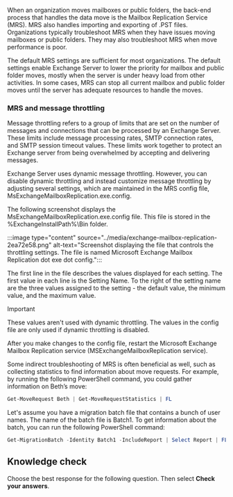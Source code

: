When an organization moves mailboxes or public folders, the back-end process that handles the data move is the Mailbox Replication Service (MRS). MRS also handles importing and exporting of .PST files. Organizations typically troubleshoot MRS when they have issues moving mailboxes or public folders. They may also troubleshoot MRS when move performance is poor.<br>

The default MRS settings are sufficient for most organizations. The default settings enable Exchange Server to lower the priority for mailbox and public folder moves, mostly when the server is under heavy load from other activities. In some cases, MRS can stop all current mailbox and public folder moves until the server has adequate resources to handle the moves.

### MRS and message throttling

Message throttling refers to a group of limits that are set on the number of messages and connections that can be processed by an Exchange Server. These limits include message processing rates, SMTP connection rates, and SMTP session timeout values. These limits work together to protect an Exchange server from being overwhelmed by accepting and delivering messages.

Exchange Server uses dynamic message throttling. However, you can disable dynamic throttling and instead customize message throttling by adjusting several settings, which are maintained in the MRS config file, MsExchangeMailboxReplication.exe.config.

The following screenshot displays the MsExchangeMailboxReplication.exe.config file. This file is stored in the %ExchangeInstallPath%\\Bin folder.<br>

:::image type="content" source="../media/exchange-mailbox-replication-2ea72e58.png" alt-text="Screenshot displaying the file that controls the throttling settings. The file is named Microsoft Exchange Mailbox Replication dot exe dot config.":::


The first line in the file describes the values displayed for each setting. The first value in each line is the Setting Name. To the right of the setting name are the three values assigned to the setting - the default value, the minimum value, and the maximum value.

> [!IMPORTANT]
> These values aren't used with dynamic throttling. The values in the config file are only used if dynamic throttling is disabled.

After you make changes to the config file, restart the Microsoft Exchange Mailbox Replication service (MSExchangeMailboxReplication service).

Some indirect troubleshooting of MRS is often beneficial as well, such as collecting statistics to find information about move requests. For example, by running the following PowerShell command, you could gather information on Beth’s move:

```powershell
Get-MoveRequest Beth | Get-MoveRequestStatistics | FL
```

Let's assume you have a migration batch file that contains a bunch of user names. The name of the batch file is Batch1. To get information about the batch, you can run the following PowerShell command:

```powershell
Get-MigrationBatch -Identity Batch1 -IncludeReport | Select Report | FL
```

## Knowledge check

Choose the best response for the following question. Then select **Check your answers**.